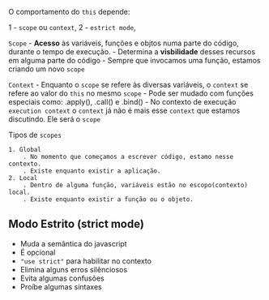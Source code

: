 
O comportamento do `this` depende:

1 - `scope` ou `context`,
2 - `estrict mode`,

`Scope` 
    - **Acesso** às variáveis, funções e objtos numa parte do código, durante o tempo de execução.
    - Determina a **visbilidade** desses recursos em alguma parte do código
    - Sempre que invocamos uma função, estamos criando um novo `scope`

`Context`
    - Enquanto o `scope` se refere às diversas variáveis, o `context` se refere ao valor do `this` no mesmo `scope`
    - Pode ser mudado com funções especiais como: .apply(), .call() e .bind()
    - No contexto de execução `execution context` o `context` já não é mais esse `context` que estamos discutindo. Ele será o `scope`

Tipos de `scopes`

    1. Global
        . No momento que começamos a escrever código, estamo nesse contexto.
        . Existe enquanto existir a aplicação.
    2. Local 
        . Dentro de alguma função, variáveis estão no escopo(contexto) local.
        . Existe enquanto existir a função ou o objeto.


## Modo Estrito (strict mode)

- Muda a semântica do javascript
- É opcional 
- `"use strict"` para habilitar no contexto
- Elimina alguns erros silênciosos
- Evita algumas confusões
- Proíbe algumas sintaxes